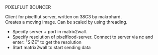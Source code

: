 PIXELFLUT BOUNCER

Client for pixelflut server, written on 38C3 by makrohard.  
Creates a moving image. Can be scaled by using threading. 

* Specify server + port in matrix2wall.
* Specify resolution of pixelflood-server. Connect to server via nc and enter: "SIZE" to get the resolution
* Start matrix2wall to start sending data


